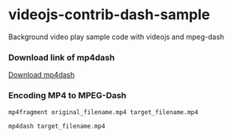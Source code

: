 # videojs-contrib-dash-sample
Background video play sample code with videojs and mpeg-dash

### Download link of mp4dash
[Download mp4dash](https://www.bento4.com/downloads)

### Encoding MP4 to MPEG-Dash
```
mp4fragment original_filename.mp4 target_filename.mp4

mp4dash target_filename.mp4
```

